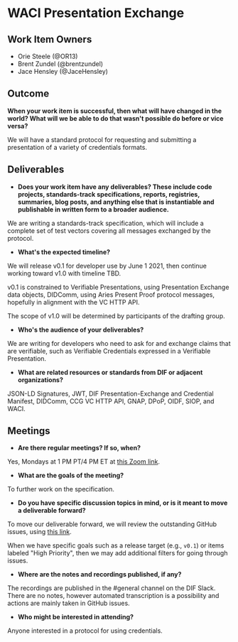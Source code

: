 # WACI Presentation Exchange


## Work Item Owners
- Orie Steele (@OR13)
- Brent Zundel (@brentzundel)
- Jace Hensley (@JaceHensley)


## Outcome
**When your work item is successful, then what will have changed in the world? What
will we be able to do that wasn't possible do before or vice versa?**

We will have a standard protocol for requesting and submitting a presentation of
a variety of credentials formats. 

## Deliverables
- **Does your work item have any deliverables? These include code projects,
  standards-track specifications, reports, registries, summaries, blog posts,
  and anything else that is instantiable and publishable in written form to a
  broader audience.**

We are writing a standards-track specification, which will include a complete
set of test vectors covering all messages exchanged by the protocol.

- **What's the expected timeline?**

We will release v0.1 for developer use by June 1 2021, then continue working toward v1.0 with timeline TBD.

v0.1 is constrained to Verifiable Presentations, using Presentation Exchange data objects, DIDComm, using Aries Present Proof protocol messages, hopefully in alignment with the VC HTTP API.

The scope of v1.0 will be determined by participants of the drafting group.

- **Who's the audience of your deliverables?**

We are writing for developers who need to ask for and exchange claims that are
verifiable, such as Verifiable Credentials expressed in a Verifiable Presentation.

- **What are related resources or standards from DIF or adjacent
  organizations?**

JSON-LD Signatures, JWT, DIF Presentation-Exchange and Credential Manifest, DIDComm,
CCG VC HTTP API, GNAP, DPoP, OIDF, SIOP, and WACI.

## Meetings
- **Are there regular meetings? If so, when?**

Yes, Mondays at 1 PM PT/4 PM ET at [this Zoom link](https://us02web.zoom.us/j/88301532931?pwd=d0pISWZWNFozU3RkTmJxME0rd1FBZz09).

- **What are the goals of the meeting?**

To further work on the specification.

- **Do you have specific discussion topics in mind, or is it meant to move a
  deliverable forward?**

To move our deliverable forward, we will review the outstanding GitHub issues,
using [this link](https://github.com/decentralized-identity/waci-presentation-exchange/issues?q=is%3Aissue+is%3Aopen+sort%3Aupdated-asc).

When we have specific goals such as a release target (e.g., `v0.1`) or items
labeled "High Priority", then we may add additional filters for going through
issues.

- **Where are the notes and recordings published, if any?**

The recordings are published in the #general channel on the DIF Slack. There
are no notes, however automated transcription is a possibility and actions are
mainly taken in GitHub issues.

- **Who might be interested in attending?**

Anyone interested in a protocol for using credentials.
